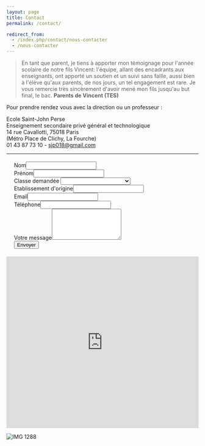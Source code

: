 ```yaml
---
layout: page
title: Contact
permalink: /contact/

redirect_from:
  - /index.php/contact/nous-contacter
  - /nous-contacter
---
```


> En tant que parent, je tiens à apporter mon témoignage pour l'année scolaire de notre fils Vincent: l'équipe, allant des encadrants aux enseignants, ont apporté un soutien et un suivi sans faille, aussi bien à l'élève qu'aux parents, de nos jours, un tel engagement est rare. Je vous remercie très sincèrement d'avoir mené mon fils jusqu'au but final, le bac. **Parents de Vincent (TES)**

Pour prendre rendez vous avec la direction ou un professeur :

Ecole Saint-John Perse  
Enseignement secondaire privé général et technologique  
14 rue Cavallotti, 75018 Paris  
(Métro Place de Clichy, La Fourche)  
01 43 87 73 10 - [sjp018@gmail.com](mailto:sjp018@gmail.com)

---

<form action="https://formspree.io/sjp018@gmail.com" method="POST" style="margin: 20px;">
    <label for="nom">Nom</label><input type="text" name="nom"><br>
    <label for="prenom">Prénom</label><input type="text" name="prenom"><br>
    <label for="classe">Classe demandée</label>
    <select name="classe" id="classe">
		<option></option>
		<option>Seconde générale</option>
		<option>Première STMG</option>
		<option>Première L Cinéma</option>
		<option>Première L Arts plastiques</option>
		<option>Première L langues</option>
		<option>Première S</option>
		<option>Première ES</option>
		<option>Terminale L Cinema</option>
		<option>Terminale L Arts plastiques</option>
		<option>Terminale L langues</option>
		<option>Terminale S</option>
		<option>Terminale ES</option>
		<option>Terminale STMG</option>
		<option>Prepa arts plastiques</option>
		<option>Prepa Sciences-Po</option>
	</select><br>
	<label for="etablissement">Etablissement d'origine</label><input type="text" name="etablissement"><br>
    <label for="email">Email</label><input type="email" name="email"><br>
    <label for="telephone">Téléphone</label><input type="tel" name="telephone"><br>
    <label for="message">Votre message</label><textarea rows="5" name="message"></textarea><br>
    <input type="hidden" name="_language" value="fr" />
    <input type="text" name="_gotcha" style="display:none" />
    <input type="submit" value="Envoyer">
</form>

<iframe width="100%" height="450" style="border: 0px solid #000000" src="https://www.google.com/maps?q=14 rue Cavallotti 75018 Paris France&z=14&t=m&output=embed"></iframe>

![IMG 1288](https://www.ecoles-sjp.fr/images/IMG_1288.jpg)
